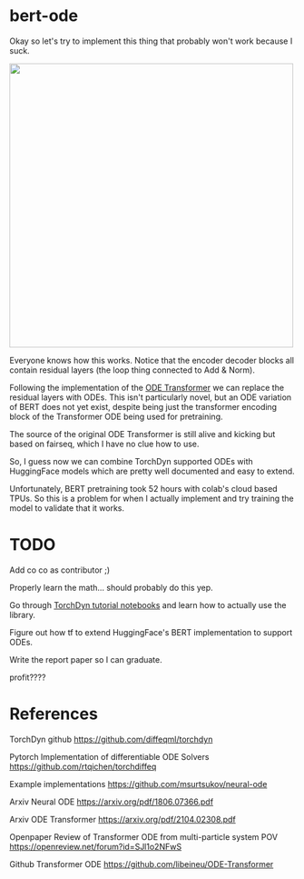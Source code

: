# bert-ode

Okay so let's try to implement this thing that probably won't work because I suck.

<img src="https://machinelearningmastery.com/wp-content/uploads/2021/08/attention_research_1.png" width="500">

Everyone knows how this works. Notice that the encoder decoder blocks all contain residual layers (the loop thing connected to Add & Norm).

Following the implementation of the [ODE Transformer](https://arxiv.org/pdf/2104.02308.pdf) we can replace the residual layers with ODEs. This isn't particularly novel, but an ODE variation of BERT does not yet exist, despite being just the transformer encoding block of the Transformer ODE being used for pretraining.

The source of the original ODE Transformer is still alive and kicking but based on fairseq, which I have no clue how to use.

So, I guess now we can combine TorchDyn supported ODEs with HuggingFace models which are pretty well documented and easy to extend.

Unfortunately, BERT pretraining took 52 hours with colab's cloud based TPUs. So this is a problem for when I actually implement and try training the model to validate that it works.

# TODO
Add co co as contributor ;)

Properly learn the math... should probably do this yep.

Go through [TorchDyn tutorial notebooks](https://github.com/DiffEqML/torchdyn/tree/master/tutorials) and learn how to actually use the library.

Figure out how tf to extend HuggingFace's BERT implementation to support ODEs.

Write the report paper so I can graduate.

profit????

# References

TorchDyn github https://github.com/diffeqml/torchdyn

Pytorch Implementation of differentiable ODE Solvers https://github.com/rtqichen/torchdiffeq

Example implementations https://github.com/msurtsukov/neural-ode

Arxiv Neural ODE https://arxiv.org/pdf/1806.07366.pdf

Arxiv ODE Transformer https://arxiv.org/pdf/2104.02308.pdf

Openpaper Review of Transformer ODE from multi-particle system POV https://openreview.net/forum?id=SJl1o2NFwS

Github Transformer ODE https://github.com/libeineu/ODE-Transformer
